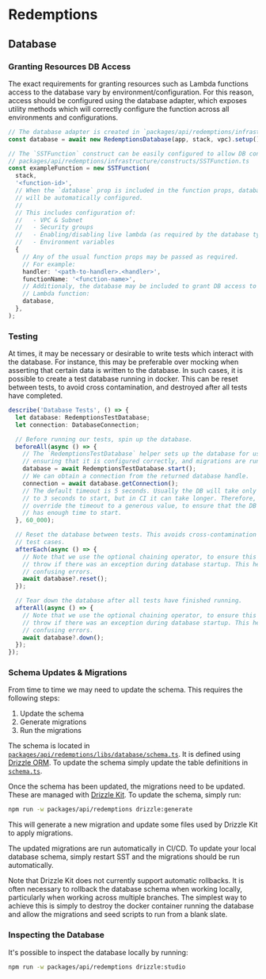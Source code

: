# Redemptions

## Database

### Granting Resources DB Access

The exact requirements for granting resources such as Lambda functions access to the database vary by environment/configuration. For this reason, access should be configured using the database adapter, which exposes utility methods which will correctly configure the function across all environments and configurations.

```ts
// The database adapter is created in `packages/api/redemptions/infrastructure/stack.ts`.
const database = await new RedemptionsDatabase(app, stack, vpc).setup();

// The `SSTFunction` construct can be easily configured to allow DB connections.
// packages/api/redemptions/infrastructure/constructs/SSTFunction.ts
const exampleFunction = new SSTFunction(
  stack,
  '<function-id>',
  // When the `database` prop is included in the function props, database access
  // will be automatically configured.
  //
  // This includes configuration of:
  //   - VPC & Subnet
  //   - Security groups
  //   - Enabling/disabling live lambda (as required by the database type)
  //   - Environment variables
  {
    // Any of the usual function props may be passed as required.
    // For example:
    handler: '<path-to-handler>.<handler>',
    functionName: '<function-name>',
    // Additionaly, the database may be included to grant DB access to the
    // Lambda function:
    database,
  },
);
```

### Testing

At times, it may be necessary or desirable to write tests which interact with the database. For instance, this may be preferable over mocking when asserting that certain data is written to the database. In such cases, it is possible to create a test database running in docker. This can be reset between tests, to avoid cross contamination, and destroyed after all tests have completed.

```ts
describe('Database Tests', () => {
  let database: RedemptionsTestDatabase;
  let connection: DatabaseConnection;

  // Before running our tests, spin up the database.
  beforeAll(async () => {
    // The `RedemptionsTestDatabase` helper sets up the database for us,
    // ensuring that it is configured correctly, and migrations are run.
    database = await RedemptionsTestDatabase.start();
    // We can obtain a connection from the returned database handle.
    connection = await database.getConnection();
    // The default timeout is 5 seconds. Usually the DB will take only around 2
    // to 3 seconds to start, but in CI it can take longer. Therefore, we
    // override the timeout to a generous value, to ensure that the DB always
    // has enough time to start.
  }, 60_000);

  // Reset the database between tests. This avoids cross-contamination between
  // test cases.
  afterEach(async () => {
    // Note that we use the optional chaining operator, to ensure this doesn't
    // throw if there was an exception during database startup. This help avoid
    // confusing errors.
    await database?.reset();
  });

  // Tear down the database after all tests have finished running.
  afterAll(async () => {
    // Note that we use the optional chaining operator, to ensure this doesn't
    // throw if there was an exception during database startup. This help avoid
    // confusing errors.
    await database?.down();
  });
});
```

### Schema Updates & Migrations

From time to time we may need to update the schema. This requires the following steps:

1. Update the schema
2. Generate migrations
3. Run the migrations

The schema is located in [`packages/api/redemptions/libs/database/schema.ts`](src/database/schema.ts). It is defined using [Drizzle ORM](https://orm.drizzle.team/). To update the schema simply update the table definitions in [`schema.ts`](src/database/schema.ts).

Once the schema has been updated, the migrations need to be updated. These are managed with [Drizzle Kit](https://orm.drizzle.team/kit-docs/overview). To update the schema, simply run:

```sh
npm run -w packages/api/redemptions drizzle:generate
```

This will generate a new migration and update some files used by Drizzle Kit to apply migrations.

The updated migrations are run automatically in CI/CD. To update your local database schema, simply restart SST and the migrations should be run automatically.

Note that Drizzle Kit does not currently support automatic rollbacks. It is often necessary to rollback the database schema when working locally, particularly when working across multiple branches. The simplest way to achieve this is simply to destroy the docker container running the database and allow the migrations and seed scripts to run from a blank slate.

### Inspecting the Database

It's possible to inspect the database locally by running:

```sh
npm run -w packages/api/redemptions drizzle:studio
```

